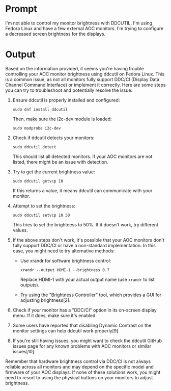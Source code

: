 # Prompt

I'm not able to control my monitor brightness with DDCUTIL. I'm using Fedora Linux and have a few external AOC monitors. I'm trying to configure a decreased screen brightness for the displays.

# Output

Based on the information provided, it seems you're having trouble controlling your AOC monitor brightness using ddcutil on Fedora Linux. This is a common issue, as not all monitors fully support DDC/CI (Display Data Channel Command Interface) or implement it correctly. Here are some steps you can try to troubleshoot and potentially resolve the issue:

1. Ensure ddcutil is properly installed and configured:

   ```
   sudo dnf install ddcutil
   ```

   Then, make sure the i2c-dev module is loaded:
   ```
   sudo modprobe i2c-dev
   ```

2. Check if ddcutil detects your monitors:

   ```
   sudo ddcutil detect
   ```

   This should list all detected monitors. If your AOC monitors are not listed, there might be an issue with detection.

3. Try to get the current brightness value:

   ```
   sudo ddcutil getvcp 10
   ```

   If this returns a value, it means ddcutil can communicate with your monitor.

4. Attempt to set the brightness:

   ```
   sudo ddcutil setvcp 10 50
   ```

   This tries to set the brightness to 50%. If it doesn't work, try different values.

5. If the above steps don't work, it's possible that your AOC monitors don't fully support DDC/CI or have a non-standard implementation. In this case, you might need to try alternative methods:

   - Use xrandr for software brightness control:
     ```
     xrandr --output HDMI-1 --brightness 0.7
     ```
     Replace HDMI-1 with your actual output name (use `xrandr` to list outputs).

   - Try using the "Brightness Controller" tool, which provides a GUI for adjusting brightness[2].

6. Check if your monitor has a "DDC/CI" option in its on-screen display menu. If it does, make sure it's enabled.

7. Some users have reported that disabling Dynamic Contrast on the monitor settings can help ddcutil work properly[9].

8. If you're still having issues, you might want to check the ddcutil GitHub issues page for any known problems with AOC monitors or similar issues[10].

Remember that hardware brightness control via DDC/CI is not always reliable across all monitors and may depend on the specific model and firmware of your AOC displays. If none of these solutions work, you might need to resort to using the physical buttons on your monitors to adjust brightness.

 